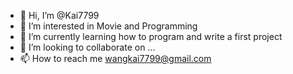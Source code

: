 - 👋 Hi, I’m @Kai7799
- 👀 I’m interested in Movie and Programming
- 🌱 I’m currently learning how to program and write a first project
- 💞️ I’m looking to collaborate on ...
- 📫 How to reach me wangkai7799@gmail.com

<!---
Kai7799/Kai7799 is a ✨ special ✨ repository because its `README.md` (this file) appears on your GitHub profile.
You can click the Preview link to take a look at your changes.
--->
